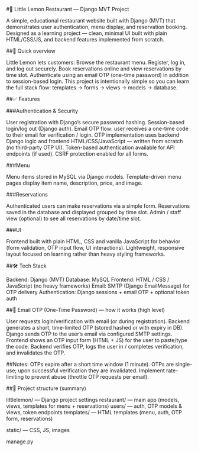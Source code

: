 #🍋 Little Lemon Restaurant — Django MVT Project

A simple, educational restaurant website built with Django (MVT) that demonstrates user authentication, menu display, and reservation booking. Designed as a learning project — clean, minimal UI built with plain HTML/CSS/JS, and backend features implemented from scratch.

##🚀 Quick overview

Little Lemon lets customers:
Browse the restaurant menu.
Register, log in, and log out securely.
Book reservations online and view reservations by time slot.
Authenticate using an email OTP (one-time password) in addition to session-based login.
This project is intentionally simple so you can learn the full stack flow: templates → forms → views → models → database.

##✅ Features

###Authentication & Security

User registration with Django’s secure password hashing.
Session-based login/log out (Django auth).
Email OTP flow: user receives a one-time code to their email for verification / login. OTP implementation uses backend Django logic and frontend HTML/CSS/JavaScript — written from scratch (no third-party OTP UI).
Token-based authentication available for API endpoints (if used).
CSRF protection enabled for all forms.

###Menu

Menu items stored in MySQL via Django models.
Template-driven menu pages display item name, description, price, and image.

###Reservations

Authenticated users can make reservations via a simple form.
Reservations saved in the database and displayed grouped by time slot.
Admin / staff view (optional) to see all reservations by date/time slot.

###UI

Frontend built with plain HTML, CSS and vanilla JavaScript for behavior (form validation, OTP input flow, UI interactions).
Lightweight, responsive layout focused on learning rather than heavy styling frameworks.

##🛠 Tech Stack

Backend: Django (MVT)
Database: MySQL
Frontend: HTML / CSS / JavaScript (no heavy frameworks)
Email: SMTP (Django EmailMessage) for OTP delivery
Authentication: Django sessions + email OTP + optional token auth

##🔐 Email OTP (One-Time Password) — how it works (high level)

User requests login/verification with email (or during registration).
Backend generates a short, time-limited OTP (stored hashed or with expiry in DB).
Django sends OTP to the user’s email via configured SMTP settings.
Frontend shows an OTP input form (HTML + JS) for the user to paste/type the code.
Backend verifies OTP, logs the user in / completes verification, and invalidates the OTP.

##Notes:
OTPs expire after a short time window (1 minute).
OTPs are single-use; upon successful verification they are invalidated.
Implement rate-limiting to prevent abuse (throttle OTP requests per email).

##📂 Project structure (summary)

littlelemon/ — Django project settings
restaurant/ — main app (models, views, templates for menu + reservations)
users/ — auth, OTP models & views, token endpoints
templates/ — HTML templates (menu, auth, OTP form, reservations)

static/ — CSS, JS, images

manage.py

